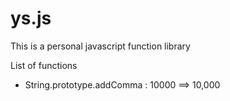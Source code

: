 # ys.js
This is a personal javascript function library

List of functions
- String.prototype.addComma : 10000 ==> 10,000
